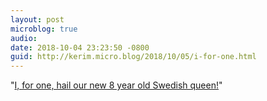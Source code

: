 ```yaml
---
layout: post
microblog: true
audio: 
date: 2018-10-04 23:23:50 -0800
guid: http://kerim.micro.blog/2018/10/05/i-for-one.html
---
```

"[I, for one, hail our new 8 year old Swedish queen!](https://www.bbc.com/news/world-europe-45753455)"
